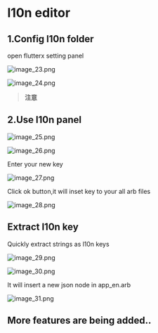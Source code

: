 # l10n editor


## 1.Config l10n folder

open flutterx setting panel

![image_23.png](/images/image_23.png)

![image_24.png](/images/image_24.png)

> **注意**
>


## 2.Use l10n panel

![image_25.png](/images/image_25.png)

![image_26.png](/images/image_26.png)

Enter your new key

![image_27.png](/images/image_27.png)

Click ok button,it will inset key to your all arb files

![image_28.png](/images/image_28.png)


## Extract l10n key


Quickly extract strings as l10n keys


![image_29.png](/images/image_29.png)

![image_30.png](/images/image_30.png)


It will insert a new json node in app_en.arb


![image_31.png](/images/image_31.png)


## More features are being added..


